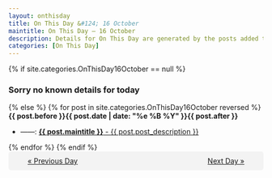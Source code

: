 ```yaml
---
layout: onthisday
title: On This Day &#124; 16 October
maintitle: On This Day — 16 October
description: Details for On This Day are generated by the posts added to the website so the content is subject to changes/updates over time.
categories: [On This Day]
---
```


{% if site.categories.OnThisDay16October == null %}
<h3>Sorry no known details for today</h3>
{% else %}
{% for post in site.categories.OnThisDay16October reversed %}
<strong>{{ post.before }}{{ post.date | date: "%e %B %Y" }}{{ post.after }}</strong>
<ul>
<li> ——: <a class="{{ post.class }}" href="{{ post.url }}"><strong>{{ post.maintitle }}</strong> - {{ post.post_description }}</a></li>
</ul>
{% endfor %}
{% endif %}

<div style="background-color: #f3f3f3; padding: 10px; border-radius: 5px; text-align: center; display: flex; justify-content: space-evenly;">
<a href="/onthisday/10/10-15">« Previous Day</a>
<span style="visibility:hidden;">[ Visit Leap Year February 29 ]</span>
<a href="/onthisday/10/10-17">Next Day »</a>
</div>
